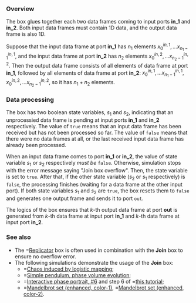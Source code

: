 ### Overview
The box glues together each two data frames coming to input ports **in_1** and **in_2**. Both input data frames must contain 1D data,
and the output data frame is also 1D.

Suppose that the input data frame at port **in_1** has $n_1$ elements $x^{in,1}_0,\ldots x^{in,1}_{n_1-1}$, and
the input data frame at port **in_2** has $n_2$ elements $x^{in,2}_0,\ldots x^{in,2}_{n_2-1}$.
Then the output data frame consists of all elements of data frame at port **in_1**, followed by all elements of data frame at port **in_2**:
$x^{in,1}_0,\ldots x^{in,1}_{n_1-1}, x^{in,2}_0,\ldots x^{in,2}_{n_2-1}$, so it has $n_1+n_2$ elements.

### Data processing
The box has two boolean state variables, $s_1$ and $s_2$, indicating that an unprocessied data frame is pending at input ports **in_1** and **in_2** respectively. The value of ```true``` means
that an input data frame has been received but has not been processed so far. The value of ```false``` means that there were no data frames at all, or the last received
input data frame has already been processed.

When an input data frame comes to port **in_1** or **in_2**, the value of state variable $s_1$ or $s_2$ respectively *must be* ```false```. Otherwise, simulation stops with
the error message saying "Join box overflow". Then, the state variable is set to ```true```. After that, if the other state variable ($s_2$ or $s_1$ respectively) is ```false```,
the processing finishes (waiting for a data frame at the other input port).
If both state variables $s_1$ and $s_2$ are ```true```, the box resets them to ```false``` and generates one output frame and sends it to port ```out```.

The logics of the box ensures that $k$-th output data frame at port **out** is generated from $k$-th data frame at input port **in_1** and $k$-th data frame at input port **in_2**.

### See also
- The =[Replicator](/doc#box/Replicator) box is often used in combination with the **Join** box to ensure no overflow error.
- The following simulations demonstrate the usage of the **Join** box:
    - =[Chaos induced by logistic mapping](/editor?sim=logistic-mapping-chaos);
    - =[Simple pendulum, phase volume evolution](/editor?sim=phase-volume-evolution);
    - =[Interactive phase portrait, #6](/editor?sim=interactive-phase-portrait-6) and step 6 of =[this tutorial](/doc#tut/-/interactive-phase-portrait);
    - =[Mandelbrot set (enhanced, color-1)](/editor?sim=mandelbrot-enhanced-color-1), =[Mandelbrot set (enhanced, color-2)](/editor?sim=mandelbrot-enhanced-color-2).
